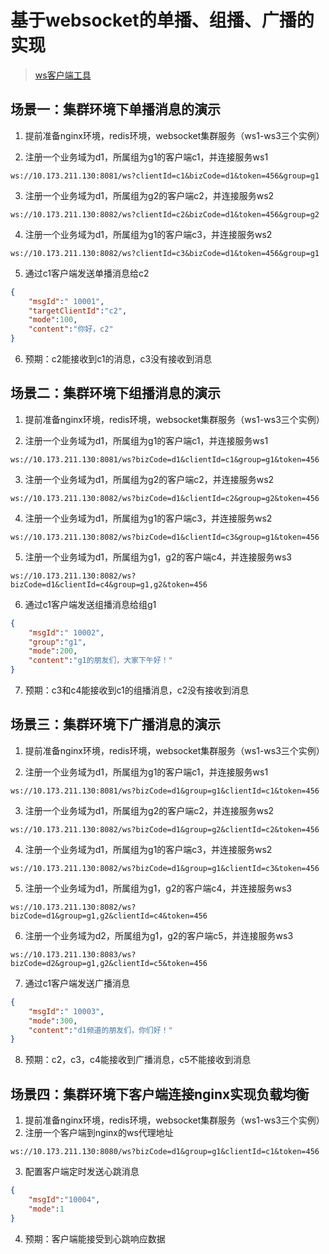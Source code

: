 # 基于websocket的单播、组播、广播的实现

> [ws客户端工具](http://www.easyswoole.com/wstool.html)


## 场景一：集群环境下单播消息的演示

1. 提前准备nginx环境，redis环境，websocket集群服务（ws1-ws3三个实例）

2. 注册一个业务域为d1，所属组为g1的客户端c1，并连接服务ws1

```
ws://10.173.211.130:8081/ws?clientId=c1&bizCode=d1&token=456&group=g1
```

3. 注册一个业务域为d1，所属组为g2的客户端c2，并连接服务ws2

```ws://10.173.211.130:8082/ws?clientId=c2&bizCode=d1&token=456&group=g2```

4. 注册一个业务域为d1，所属组为g1的客户端c3，并连接服务ws2

```ws://10.173.211.130:8082/ws?clientId=c3&bizCode=d1&token=456&group=g1```

5. 通过c1客户端发送单播消息给c2

```json
{
    "msgId":" 10001",
    "targetClientId":"c2",
    "mode":100,
    "content":"你好，c2"
}
```

6. 预期：c2能接收到c1的消息，c3没有接收到消息


## 场景二：集群环境下组播消息的演示

1. 提前准备nginx环境，redis环境，websocket集群服务（ws1-ws3三个实例）

2. 注册一个业务域为d1，所属组为g1的客户端c1，并连接服务ws1

```ws://10.173.211.130:8081/ws?bizCode=d1&clientId=c1&group=g1&token=456```

3. 注册一个业务域为d1，所属组为g2的客户端c2，并连接服务ws2

```ws://10.173.211.130:8082/ws?bizCode=d1&clientId=c2&group=g2&token=456```

4. 注册一个业务域为d1，所属组为g1的客户端c3，并连接服务ws2

```ws://10.173.211.130:8082/ws?bizCode=d1&clientId=c3&group=g1&token=456```

5. 注册一个业务域为d1，所属组为g1，g2的客户端c4，并连接服务ws3

```ws://10.173.211.130:8082/ws?bizCode=d1&clientId=c4&group=g1,g2&token=456```

6. 通过c1客户端发送组播消息给组g1

```json
{
    "msgId":" 10002",
    "group":"g1",
    "mode":200,
    "content":"g1的朋友们，大家下午好！"
}
```

7. 预期：c3和c4能接收到c1的组播消息，c2没有接收到消息

## 场景三：集群环境下广播消息的演示

1. 提前准备nginx环境，redis环境，websocket集群服务（ws1-ws3三个实例）

2. 注册一个业务域为d1，所属组为g1的客户端c1，并连接服务ws1

```ws://10.173.211.130:8081/ws?bizCode=d1&group=g1&clientId=c1&token=456```

3. 注册一个业务域为d1，所属组为g2的客户端c2，并连接服务ws2

```ws://10.173.211.130:8082/ws?bizCode=d1&group=g2&clientId=c2&token=456```

4. 注册一个业务域为d1，所属组为g1的客户端c3，并连接服务ws2

```ws://10.173.211.130:8082/ws?bizCode=d1&group=g1&clientId=c3&token=456```

5. 注册一个业务域为d1，所属组为g1，g2的客户端c4，并连接服务ws3

```ws://10.173.211.130:8082/ws?bizCode=d1&group=g1,g2&clientId=c4&token=456```

6. 注册一个业务域为d2，所属组为g1，g2的客户端c5，并连接服务ws3

```ws://10.173.211.130:8083/ws?bizCode=d2&group=g1,g2&clientId=c5&token=456```

7. 通过c1客户端发送广播消息
```json
{
    "msgId":" 10003",
    "mode":300,
    "content":"d1频道的朋友们，你们好！"
}
```

8. 预期：c2，c3，c4能接收到广播消息，c5不能接收到消息


## 场景四：集群环境下客户端连接nginx实现负载均衡

1. 提前准备nginx环境，redis环境，websocket集群服务（ws1-ws3三个实例）
2. 注册一个客户端到nginx的ws代理地址

```ws://10.173.211.130:8080/ws?bizCode=d1&group=g1&clientId=c1&token=456```

3. 配置客户端定时发送心跳消息
```json
{
    "msgId":"10004",
    "mode":1
}
```

4. 预期：客户端能接受到心跳响应数据
